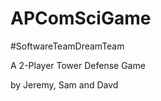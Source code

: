 APComSciGame
============

#SoftwareTeamDreamTeam

A 2-Player Tower Defense Game

by Jeremy, Sam and Davd
